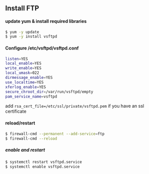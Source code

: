 Install FTP
----

#### update yum & install required libraries
```bash
$ yum -y update
$ yum -y install vsftpd
```

#### Configure  /etc/vsftpd/vsftpd.conf
```bash
listen=YES
local_enable=YES
write_enable=YES
local_umask=022
dirmessage_enable=YES
use_localtime=YES
xferlog_enable=YES
secure_chroot_dir=/var/run/vsftpd/empty
pam_service_name=vsftpd 
```
add `rsa_cert_file=/etc/ssl/private/vsftpd.pem`  if you have an ssl certificate

#### reload/restart
```bash
$ firewall-cmd --permanent --add-service=ftp
$ firewall-cmd --reload
```

##### enable and restart 
```bash
$ systemctl restart vsftpd.service
$ systemctl enable vsftpd.service
```
